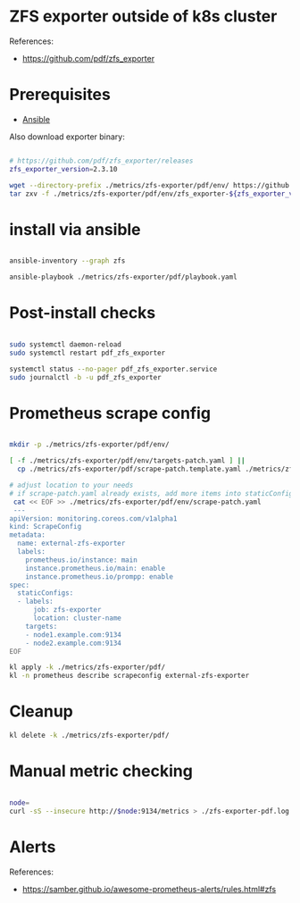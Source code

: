 
# ZFS exporter outside of k8s cluster

References:
- https://github.com/pdf/zfs_exporter

# Prerequisites

- [Ansible](../../../docs/ansible.md)

Also download exporter binary:

```bash

# https://github.com/pdf/zfs_exporter/releases
zfs_exporter_version=2.3.10

wget --directory-prefix ./metrics/zfs-exporter/pdf/env/ https://github.com/pdf/zfs_exporter/releases/download/v${zfs_exporter_version}/zfs_exporter-${zfs_exporter_version}.linux-amd64.tar.gz
tar zxv -f ./metrics/zfs-exporter/pdf/env/zfs_exporter-${zfs_exporter_version}.linux-amd64.tar.gz -C ./metrics/zfs-exporter/pdf/env/

```

# install via ansible

```bash

ansible-inventory --graph zfs

ansible-playbook ./metrics/zfs-exporter/pdf/playbook.yaml

```

# Post-install checks

```bash

sudo systemctl daemon-reload
sudo systemctl restart pdf_zfs_exporter

systemctl status --no-pager pdf_zfs_exporter.service
sudo journalctl -b -u pdf_zfs_exporter

```

# Prometheus scrape config

```bash

mkdir -p ./metrics/zfs-exporter/pdf/env/

[ -f ./metrics/zfs-exporter/pdf/env/targets-patch.yaml ] ||
  cp ./metrics/zfs-exporter/pdf/scrape-patch.template.yaml ./metrics/zfs-exporter/pdf/env/scrape-patch.yaml

# adjust location to your needs
# if scrape-patch.yaml already exists, add more items into staticConfigs list
 cat << EOF >> ./metrics/zfs-exporter/pdf/env/scrape-patch.yaml
 ---
apiVersion: monitoring.coreos.com/v1alpha1
kind: ScrapeConfig
metadata:
  name: external-zfs-exporter
  labels:
    prometheus.io/instance: main
    instance.prometheus.io/main: enable
    instance.prometheus.io/prompp: enable
spec:
  staticConfigs:
  - labels:
      job: zfs-exporter
      location: cluster-name
    targets:
    - node1.example.com:9134
    - node2.example.com:9134
EOF

kl apply -k ./metrics/zfs-exporter/pdf/
kl -n prometheus describe scrapeconfig external-zfs-exporter

```

# Cleanup

```bash
kl delete -k ./metrics/zfs-exporter/pdf/
```

# Manual metric checking

```bash

node=
curl -sS --insecure http://$node:9134/metrics > ./zfs-exporter-pdf.log

```

# Alerts

References:
- https://samber.github.io/awesome-prometheus-alerts/rules.html#zfs
